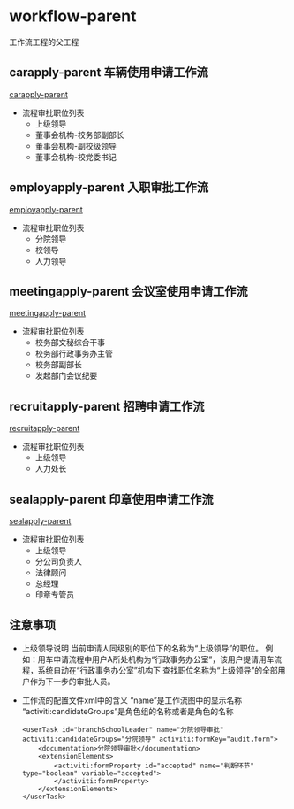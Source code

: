 # workflow-parent
  工作流工程的父工程
## carapply-parent 车辆使用申请工作流
  [carapply-parent](oa-parent/workflow-parent/carapply-parent/README.md)
  * 流程审批职位列表
    * 上级领导
    * 董事会机构-校务部副部长
    * 董事会机构-副校级领导
    * 董事会机构-校党委书记

## employapply-parent 入职审批工作流
  [employapply-parent](oa-parent/workflow-parent/employapply-parent/README.md)
  * 流程审批职位列表
    * 分院领导
    * 校领导
    * 人力领导

## meetingapply-parent 会议室使用申请工作流
  [meetingapply-parent](oa-parent/workflow-parent/meetingapply-parent/README.md)
  * 流程审批职位列表
    * 校务部文秘综合干事
    * 校务部行政事务办主管
    * 校务部副部长
    * 发起部门会议纪要

## recruitapply-parent 招聘申请工作流
  [recruitapply-parent](oa-parent/workflow-parent/recruitapply-parent/README.md)
  * 流程审批职位列表
    * 上级领导
    * 人力处长

## sealapply-parent 印章使用申请工作流
  [sealapply-parent](oa-parent/workflow-parent/sealapply-parent/README.md)
  * 流程审批职位列表
    * 上级领导
    * 分公司负责人
    * 法律顾问
    * 总经理
    * 印章专管员

## 注意事项
  * 上级领导说明
  当前申请人同级别的职位下的名称为“上级领导”的职位。
  例如：用车申请流程中用户A所处机构为“行政事务办公室”，该用户提请用车流程，系统自动在“行政事务办公室”机构下
  查找职位名称为“上级领导”的全部用户作为下一步的审批人员。
  * 工作流的配置文件xml中的含义
  “name”是工作流图中的显示名称
  “activiti:candidateGroups”是角色组的名称或者是角色的名称

        <userTask id="branchSchoolLeader" name="分院领导审批" activiti:candidateGroups="分院领导" activiti:formKey="audit.form">
            <documentation>分院领导审批</documentation>
            <extensionElements>
                <activiti:formProperty id="accepted" name="判断环节" type="boolean" variable="accepted">
                </activiti:formProperty>
            </extensionElements>
        </userTask>

